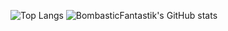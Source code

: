 ![Top Langs](https://github-readme-stats.vercel.app/api/top-langs/?username=BombasticFantastik&size_weight=0.5&count_weight=0.5theme=radical) ![BombasticFantastik's GitHub stats](https://github-readme-stats.vercel.app/api?username=BombasticFantastik&show_icons=true&theme=radical)


